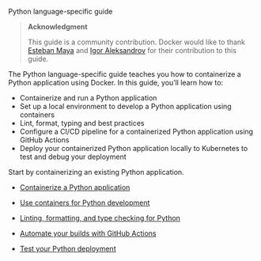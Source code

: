 Python language-specific guide


> **Acknowledgment**
>
> This guide is a community contribution. Docker would like to thank
> [Esteban Maya](https://www.linkedin.com/in/esteban-x64/) and [Igor Aleksandrov](https://www.linkedin.com/in/igor-aleksandrov/) for their contribution
> to this guide.

The Python language-specific guide teaches you how to containerize a Python application using Docker. In this guide, you’ll learn how to:

- Containerize and run a Python application
- Set up a local environment to develop a Python application using containers
- Lint, format, typing and best practices
- Configure a CI/CD pipeline for a containerized Python application using GitHub Actions
- Deploy your containerized Python application locally to Kubernetes to test and debug your deployment

Start by containerizing an existing Python application.



- [Containerize a Python application](https://docs.docker.com/guides/python/containerize/)

- [Use containers for Python development](https://docs.docker.com/guides/python/develop/)

- [Linting, formatting, and type checking for Python](https://docs.docker.com/guides/python/lint-format-typing/)

- [Automate your builds with GitHub Actions](https://docs.docker.com/guides/python/configure-github-actions/)

- [Test your Python deployment](https://docs.docker.com/guides/python/deploy/)
